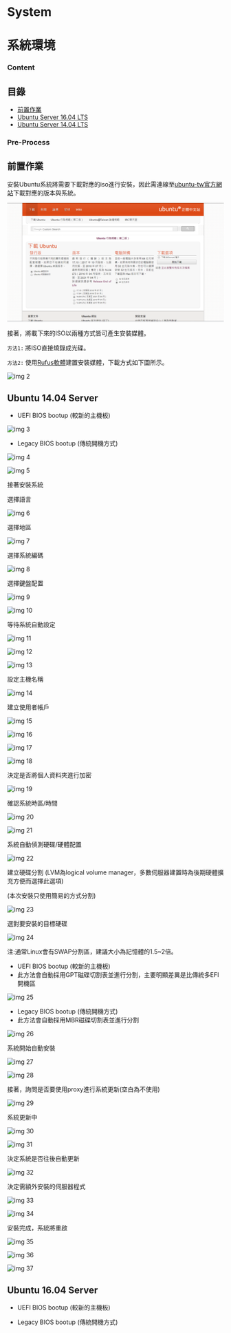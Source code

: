 # System
# 系統環境

### Content
## 目錄

* [前置作業](#Pre-Process)
* [Ubuntu Server 16.04 LTS](#ubuntu-server-1604)
* [Ubuntu Server 14.04 LTS](#ubuntu-server-1404)

### Pre-Process
## 前置作業

安裝Ubuntu系統將需要下載對應的iso進行安裝，因此需連線至[ubuntu-tw官方網站](https://www.ubuntu-tw.org/modules/tinyd0/)下載對應的版本與系統。

![img 1](img/Pic01.PNG) <br />

接著，將載下來的ISO以兩種方式皆可產生安裝媒體。

``` 方法1: ``` 
將ISO直接燒錄成光碟。

``` 方法2: ``` 
使用[Rufus軟體](https://rufus.akeo.ie/)建置安裝媒體，下載方式如下圖所示。 

![img 2](img/Pic02.PNG) <br />

## Ubuntu 14.04 Server

* UEFI BIOS bootup (較新的主機板)

![img 3](img/Pic03.PNG) <br />

* Legacy BIOS bootup (傳統開機方式)

![img 4](img/Pic04.PNG) <br />

![img 5](img/Pic05.PNG) <br />

接著安裝系統

選擇語言

![img 6](img/Pic06.PNG) <br />

選擇地區

![img 7](img/Pic07.PNG) <br />

選擇系統編碼

![img 8](img/Pic08.PNG) <br />

選擇鍵盤配置

![img 9](img/Pic09.PNG) <br />

![img 10](img/Pic10.PNG) <br />

等待系統自動設定

![img 11](img/Pic11.PNG) <br />

![img 12](img/Pic12.PNG) <br />

![img 13](img/Pic13.PNG) <br />

設定主機名稱

![img 14](img/Pic14.PNG) <br />

建立使用者帳戶

![img 15](img/Pic15.PNG) <br />

![img 16](img/Pic16.PNG) <br />

![img 17](img/Pic17.PNG) <br />

![img 18](img/Pic18.PNG) <br />

決定是否將個人資料夾進行加密

![img 19](img/Pic19.PNG) <br />

確認系統時區/時間

![img 20](img/Pic20.PNG) <br />

![img 21](img/Pic21.PNG) <br />

系統自動偵測硬碟/硬體配置

![img 22](img/Pic22.PNG) <br />

建立硬碟分割 (LVM為logical volume manager，多數伺服器建置時為後期硬體擴充方便而選擇此選項)

(本次安裝只使用簡易的方式分割)

![img 23](img/Pic23.PNG) <br />

選對要安裝的目標硬碟

![img 24](img/Pic24.PNG) <br />

注:通常Linux會有SWAP分割區，建議大小為記憶體的1.5~2倍。

* UEFI BIOS bootup (較新的主機板)
* 此方法會自動採用GPT磁碟切割表並進行分割，主要明顯差異是比傳統多EFI開機區

![img 25](img/Pic25.PNG) <br />

* Legacy BIOS bootup (傳統開機方式)
* 此方法會自動採用MBR磁碟切割表並進行分割

![img 26](img/Pic26.PNG) <br />

系統開始自動安裝

![img 27](img/Pic27.PNG) <br />

![img 28](img/Pic28.PNG) <br />

接著，詢問是否要使用proxy進行系統更新(空白為不使用)

![img 29](img/Pic29.PNG) <br />

系統更新中

![img 30](img/Pic30.PNG) <br />

![img 31](img/Pic31.PNG) <br />

決定系統是否往後自動更新

![img 32](img/Pic32.PNG) <br />

決定需額外安裝的伺服器程式

![img 33](img/Pic33.PNG) <br />

![img 34](img/Pic34.PNG) <br />

安裝完成，系統將重啟

![img 35](img/Pic35.PNG) <br />

![img 36](img/Pic36.PNG) <br />

![img 37](img/Pic37.PNG) <br />

## Ubuntu 16.04 Server

* UEFI BIOS bootup (較新的主機板)

* Legacy BIOS bootup (傳統開機方式)
